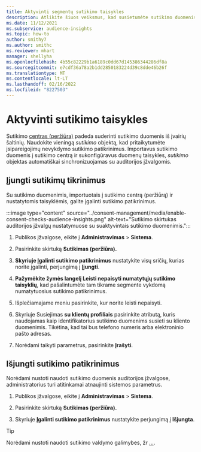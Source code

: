 ```yaml
---
title: Aktyvinti segmentų sutikimo taisykles
description: Atlikite šiuos veiksmus, kad susietumėte sutikimo duomenis ir suaktyvintumėte sutikimo patikrinimus auditorijos įžvalgose. Administratorius taip pat gali išjungti sutikimo patikrinimus.
ms.date: 11/12/2021
ms.subservice: audience-insights
ms.topic: how-to
author: smithy7
ms.author: smithc
ms.reviewer: mhart
manager: shellyha
ms.openlocfilehash: 4b55c82229b1a6189c0dd67d145386344286df8a
ms.sourcegitcommit: e7cdf36a78a2b1dd2850183224d39c8dde46b26f
ms.translationtype: MT
ms.contentlocale: lt-LT
ms.lasthandoff: 02/16/2022
ms.locfileid: "8227503"
---
```

# <a name="activate-consent-rules"></a>Aktyvinti sutikimo taisykles

Sutikimo [centras (peržiūra)](../consent-management/overview.md) padeda suderinti sutikimo duomenis iš įvairių šaltinių. Naudokite vieningą *sutikimo* objektą, kad pritaikytumėte įsipareigojimų nevykdymo sutikimo patikrinimus. Importavus sutikimo duomenis į sutikimo centrą ir sukonfigūravus duomenų taisykles, *sutikimo* objektas automatiškai sinchronizuojamas su auditorijos įžvalgomis.

## <a name="enable-consent-checks"></a>Įjungti sutikimų tikrinimus

Su sutikimo duomenimis, importuotais į sutikimo centrą (peržiūrą) ir nustatytomis taisyklėmis, galite įgalinti sutikimo patikrinimus. 

:::image type="content" source="../consent-management/media/enable-consent-checks-audience-insights.png" alt-text="Sutikimo skirtukas auditorijos įžvalgų nustatymuose su suaktyvintais sutikimo duomenimis.":::

1. Publikos įžvalgose, eikite į **Administravimas** > **Sistema**.

1. Pasirinkite skirtuką **Sutikimas (peržiūra).**

1. **Skyriuje Įgalinti sutikimo patikrinimus** nustatykite visų sričių, kurias norite įgalinti, perjungimą į **Įjungti**.

1. **Pažymėkite žymės langelį Leisti nepaisyti numatytųjų sutikimo taisyklių**, kad pašalintumėte tam tikrame segmente vykdomą numatytuosius sutikimo patikrinimus. 

1. Išplečiamajame meniu pasirinkite, kur norite leisti nepaisyti.     

1. Skyriuje Susiejimas **su klientų profiliais** pasirinkite atributą, kuris naudojamas kaip identifikatorius sutikimo duomenims susieti su kliento duomenimis. Tikėtina, kad tai bus telefono numeris arba elektroninio pašto adresas. 

1. Norėdami taikyti parametrus, pasirinkite **Įrašyti**.

## <a name="disable-consent-checks"></a>Išjungti sutikimo patikrinimus

Norėdami nustoti naudoti sutikimo duomenis auditorijos įžvalgose, administratorius turi atitinkamai atnaujinti sistemos parametrus.

1. Publikos įžvalgose, eikite į **Administravimas** > **Sistema**.

1. Pasirinkite skirtuką **Sutikimas (peržiūra).**

1. Skyriuje **Įgalinti sutikimo patikrinimus** nustatykite perjungimą į **Išjungta**.

> [!TIP]
> Norėdami nustoti naudoti sutikimo valdymo galimybes, žr [...](../consent-management/system-settings.md).
